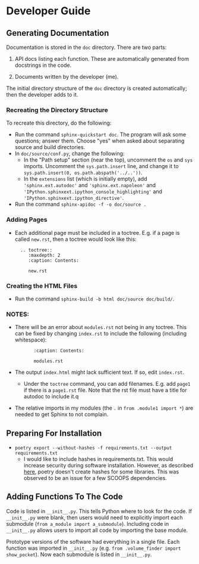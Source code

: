 # Developer Guide
## Generating Documentation
Documentation is stored in the `doc` directory.  There are two parts:

1. API docs listing each function.  These are automatically generated from docstrings in the code.

2. Documents written by the developer (me).

The initial directory structure of the `doc` directory is created automatically; then the developer adds to it.

### Recreating the Directory Structure

To recreate this directory, do the following:

* Run the command `sphinx-quickstart doc`.  The program will ask some questions; answer them.  Choose "yes" when asked about separating source and build directories.
* In `doc/source/conf.py`, change the following:
  * In the "Path setup" section (near the top), uncomment the `os` and `sys` imports.  Uncomment the `sys.path.insert` line, and change it to `sys.path.insert(0, os.path.abspath('../..'))`.
  * In the `extensions` list (which is initially empty), add `'sphinx.ext.autodoc'` and `'sphinx.ext.napoleon'` and `'IPython.sphinxext.ipython_console_highlighting'` and `'IPython.sphinxext.ipython_directive'`.
* Run the command `sphinx-apidoc -f -o doc/source .`

### Adding Pages
* Each additional page must be included in a toctree.  E.g. if a page is called `new.rst`, then a toctree would look like this:

        .. toctree::
           :maxdepth: 2
           :caption: Contents:

           new.rst


### Creating the HTML Files

* Run the command `sphinx-build -b html doc/source doc/build/`.

### NOTES:
  * There will be an error about `modules.rst` not being in any toctree.  This can be fixed by changing `index.rst` to include the following (including whitespace):



               :caption: Contents:
          
               modules.rst
               
  * The output `index.html` might lack sufficient text.  If so, edit `index.rst`.
      * Under the `toctree` command, you can add filenames.  E.g. add `page1` if there is a `page1.rst` file.  Note that the rst file must have a title for autodoc to include it.q
  * The relative imports in my modules (the `.` in `from .module1 import *`) are needed to get Sphinx to not complain.

## Preparing For Installation
* `poetry export --without-hashes -f requirements.txt --output requirements.txt`
  * I would like to include hashes in requirements.txt.  This would increase security during software installation.  However, as described [here](https://github.com/python-poetry/poetry/issues/7122), poetry doesn't create hashes for some libraries.  This was observed to be an issue for a few SCOOPS dependencies.

## Adding Functions To The Code
Code is listed in `__init__.py`.  This tells Python where to look for the code.  If `__init__.py` were blank, then users would need to explicitly import each submodule (`from a_module import a_submodule`).  Including code in `__init__.py` allows users to import all code by importing the base module.

Prototype versions of the software had everything in a single file.  Each function was imported in `__init__.py` (e.g. `from .volume_finder import show_pocket`).  Now each submodule is listed in `__init__.py`.
